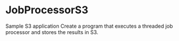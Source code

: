 # JobProcessorS3
Sample S3 application
Create a program that executes a threaded job processor and stores the results in S3.
